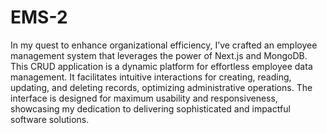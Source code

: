 # EMS-2
In my quest to enhance organizational efficiency, I’ve crafted an employee management system that leverages the power of Next.js and MongoDB. This CRUD application is a dynamic platform for effortless employee data management. It facilitates intuitive interactions for creating, reading, updating, and deleting records, optimizing administrative operations. The interface is designed for maximum usability and responsiveness, showcasing my dedication to delivering sophisticated and impactful software solutions.
